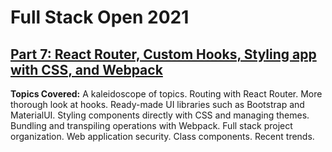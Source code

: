 # Full Stack Open 2021
## [Part 7: React Router, Custom Hooks, Styling app with CSS, and Webpack](https://fullstackopen.com/en/part7)

**Topics Covered:** A kaleidoscope of topics. Routing with React Router. More thorough look at hooks. Ready-made UI libraries such as Bootstrap and MaterialUI. Styling components directly with CSS and managing themes. Bundling and transpiling operations with Webpack. Full stack project organization. Web application security. Class components. Recent trends.